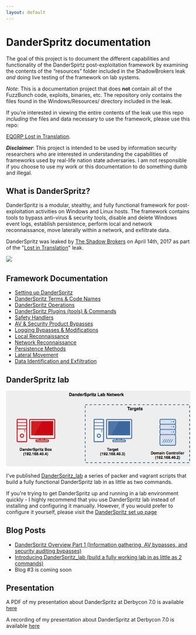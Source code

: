 ```yaml
---
layout: default
---
```


# [](#header-1)DanderSpritz documentation

The goal of this project is to document the different capabilities and functionality of the DanderSpirtz post-exploitation framework by examining the contents of the “resources” folder included in the ShadowBrokers leak _and_ doing live testing of the framework on lab systems. 

_Note_: This is a documentation project that does **not** contain all of the FuzzBunch code, exploits, binaries, etc. The repository only contains the files found in the Windows/Resources/ directory included in the leak.

If you’re interested in viewing the entire contents of the leak use this repo _including_ the files and data necessary to use the framework, please use this repo:

[EQGRP Lost in Translation](https://github.com/x0rz/EQGRP_Lost_in_Translation).

_**Disclaimer**_: This project is intended to be used by information security researchers who are interested in understanding the capabilities of frameworks used by real-life nation state adversaries. I am not responsible if you choose to use my work or this documentation to do something dumb and illegal. 

## [](#header-2)What is DanderSpritz? 

DanderSpritz is a modular, stealthy, and fully functional framework for post-exploitation activities on Windows and Linux hosts. The framework contains tools to bypass anti-virus & security tools, disable and delete Windows event logs, establish persistence, perform local and network reconnaissance, move laterally within a network, and exfiltrate data. 

DanderSpritz was leaked by [The Shadow Brokers](https://en.wikipedia.org/wiki/The_Shadow_Brokers) on April 14th, 2017 as part of the "[Lost in Translation](https://www.bleepingcomputer.com/news/security/shadow-brokers-release-new-files-revealing-windows-exploits-swift-attacks/)" leak. 

![](https://cdn-images-1.medium.com/max/1000/0*ano1zqapZ9m4QWyb.png)

## [](#header-2)Framework Documentation

*   [Setting up DanderSpritz](setup)
*   [DanderSpritz Terms & Code Names](terms)
*   [DanderSpritz Operations](operation)
*	[DanderSpritz Plugins (tools) & Commands](plugins)
*   [Safety Handlers](safety)
*   [AV & Security Product Bypasses](psp_bypass)
*   [Logging Bypasses & Modifications](logging_bypass)
*   [Local Reconnaissance](local_recon)
*   [Network Reconnaissance](network_recon)
*   [Persistence Methods](persistence)
*   [Lateral Movement](lateral)
*   [Data Identification and Exfiltration](exfil)

## [](#header-2)DanderSpritz lab

![](assets/DanderSpritz_lab.png)

I've published [DanderSpritz_lab](https://github.com/francisck/DanderSpritz_lab) a series of packer and vagrant scripts that build a fully functional DanderSpritz lab in as little as two commands.

If you're trying to get DanderSpritz up and running in a lab environment quickly - I highly recommend that you use DanderSpritz lab instead of installing and configuring it manually. However, if you would prefer to configure it yourself, please visit the [DanderSpritz set up page](setup)

## [](#header-2)Blog Posts

*   [DanderSpritz Overview Part 1 (Information gathering, AV bypasses, and security auditing bypasses)](https://medium.com/francisck/the-equation-groups-post-exploitation-tools-danderspritz-and-more-part-1-a1a6372435cd)
*   [Introducing DanderSpritz_lab (build a fully working lab in as little as 2 commands)](https://medium.com/@francisck/introducing-danderspritz-lab-461912313d7c)
*   Blog #3 is coming soon

## [](#header-2)Presentation 

A PDF of my presentation about DanderSpritz at Derbycon 7.0 is available [here](https://www.dropbox.com/s/xf0b4xtqs6b0za4/Derby_preso.pdf?dl=0ch )

A recording of my presentation about DanderSpritz at Derbycon 7.0 is available [here](https://www.youtube.com/watch?v=Zqw-T1YQKUQ)
